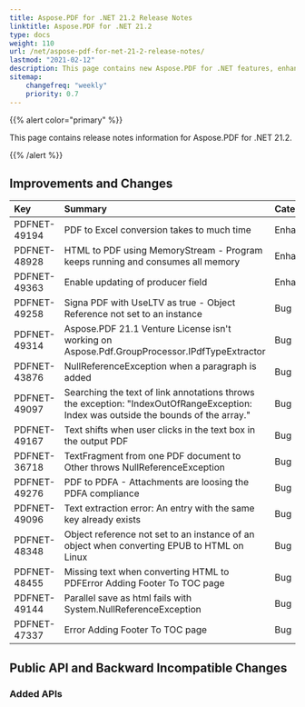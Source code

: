 ```yaml
---
title: Aspose.PDF for .NET 21.2 Release Notes
linktitle: Aspose.PDF for .NET 21.2
type: docs
weight: 110
url: /net/aspose-pdf-for-net-21-2-release-notes/
lastmod: "2021-02-12"
description: This page contains new Aspose.PDF for .NET features, enhancement, and bug fixes in 2021, version 21.2.
sitemap:
    changefreq: "weekly"
    priority: 0.7
---
```


{{% alert color="primary" %}}

This page contains release notes information for Aspose.PDF for .NET 21.2.

{{% /alert %}}

## Improvements and Changes

|**Key**|**Summary**|**Category**|
| :- | :- | :- |
|PDFNET-49194|PDF to Excel conversion takes to much time|Enhancement|
|PDFNET-48928|HTML to PDF using MemoryStream - Program keeps running and consumes all memory|Enhancement|
|PDFNET-49363|Enable updating of producer field|Enhancement|
|PDFNET-49258|Signa PDF with UseLTV as true - Object Reference not set to an instance|Bug|
|PDFNET-49314|Aspose.PDF 21.1 Venture License isn't working on Aspose.Pdf.GroupProcessor.IPdfTypeExtractor|Bug|
|PDFNET-43876|NullReferenceException when a paragraph is added|Bug|
|PDFNET-49097|Searching the text of link annotations throws the exception: "IndexOutOfRangeException: Index was outside the bounds of the array."|Bug|
|PDFNET-49167|Text shifts when user clicks in the text box in the output PDF|Bug|
|PDFNET-36718|TextFragment from one PDF document to Other throws NullReferenceException|Bug|
|PDFNET-49276|PDF to PDFA - Attachments are loosing the PDFA compliance|Bug|
|PDFNET-49096|Text extraction error: An entry with the same key already exists|Bug|
|PDFNET-48348|Object reference not set to an instance of an object when converting EPUB to HTML on Linux|Bug|
|PDFNET-48455|Missing text when converting HTML to PDFError Adding Footer To TOC page|Bug|
|PDFNET-49144|Parallel save as html fails with System.NullReferenceException|Bug|
|PDFNET-47337|Error Adding Footer To TOC page|Bug|

## Public API and Backward Incompatible Changes

### Added APIs
